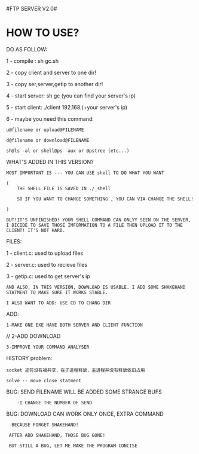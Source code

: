 #FTP SERVER V2.0#


# HOW TO USE? #

DO AS FOLLOW:

1 - compile : sh gc.sh

2 - copy client and server to one dir!

3 - copy ser,server,getip to another dir!

4 - start server: sh gc (you can find your server's ip)

5 - start client: ./client 192.168.(+your server's ip)

6 - maybe you need this command: 

    u@filename or upload@FILENAME

    d@filename or download@FILENAME

    sh@ls -al or shell@ps -aux or @pstree (etc...)


WHAT'S ADDED IN THIS VERSION?

    MOST IMPORTANT IS --- YOU CAN USE shell TO DO WHAT YOU WANT

    (
        THE SHELL FILE IS SAVED IN ./_shell 

        SO IF YOU WANT TO CHANGE SOMETHING , YOU CAN VIA CHANGE THE SHELL!

    )

    BUT!IT'S UNFINISHED! YOUR SHELL COMMAND CAN ONLYY SEEN ON THE SERVER, I DICIDE TO SAVE THOSE IMFORMATION TO A FILE THEN UPLOAD IT TO THE CLIENT! IT'S NOT HARD.
    

FILES:

1 - client.c: used to upload files

2 - server.c: used to recieve files

3 - getip.c: used to get server's ip


    AND ALSO, IN THIS VERSION, DOWNLOAD IS USABLE. I ADD SOME SHAKEHAND STATMENT TO MAKE SURE IT WORKS STABLE.

    I ALSO WANT TO ADD: USE CD TO CHANG DIR


ADD:

    1-MAKE ONE EXE HAVE BOTH SERVER AND CLIENT FUNCTION

//    2-ADD DOWNLOAD

    3-IMPROVE YOUR COMMAND ANALYSER



HISTORY problem:

    socket 述符没有被共享，在子进程释放，主进程并没有释放依旧占用

    solve -- move close statment


BUG: SEND FILENAME WILL BE ADDED SOME STRANGE BUFS

        -I CHANGE THE NUMBER OF SEND

BUG: DOWNLOAD CAN WORK ONLY ONCE, EXTRA COMMAND

     -BECAUSE FORGET SHAKEHAND!

     AFTER ADD SHAKEHAND, THOSE BUG GONE!

     BUT STILL A BUG, LET ME MAKE THE PROGRAM CONCISE

